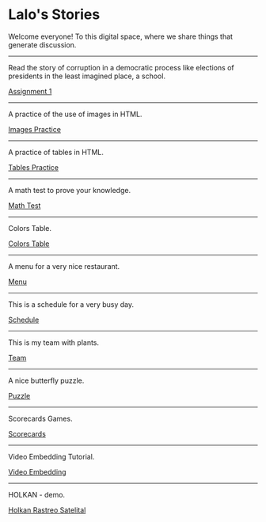 <h1>  Lalo's  Stories </h1>

<p>  Welcome everyone! To this digital space, where we share things that generate discussion.  </p>
<hr>
<p> Read the story of corruption in a democratic process like elections of presidents in the least imagined place, a school. </p>

<p><a href="BasicWebDev/assignment1.html" target="blank"> Assignment 1 </a> </p>
<hr>
<p> A practice of the use of images in HTML. </p>

<p><a href="BasicWebDev/images.html" target="blank"> Images Practice </a> </p>
<hr>
<p> A practice of tables in HTML. </p>

<p><a href="BasicWebDev/tables.html" target="blank"> Tables Practice </a> </p>
<hr>
<p> A math test to prove your knowledge. </p>

<p><a href="BasicWebDev/mathtest.html" target="blank"> Math Test </a> </p>
<hr>
<p> Colors Table. </p>

<p><a href="BasicWebDev/colors.html" target="blank"> Colors Table </a> </p>

<hr>
<p> A menu for a very nice restaurant. </p>

<p><a href="BasicWebDev/menu.html" target="blank"> Menu </a> </p>
<hr>
<p> This is a schedule for a very busy day. </p>

<p><a href="BasicWebDev/schedule.html" target="blank"> Schedule </a> </p>
<hr>
<p> This is my team with plants. </p>

<p><a href="BasicWebDev/teampage.html" target="blank"> Team </a> </p>
<hr>
<p> A nice butterfly puzzle. </p>

<p><a href="BasicWebDev/puzzle.html" target="blank"> Puzzle </a> </p>

<hr>
<p> Scorecards Games. </p>

<p><a href="BasicWebDev/scorecards.html" target="blank"> Scorecards </a> </p>

<hr>
<p> Video Embedding Tutorial. </p>

<p><a href="BasicWebDev/videoembedding.html" target="blank"> Video Embedding </a> </p>

<hr>
<p> HOLKAN - demo. </p>

<p><a href="BasicWebDev/holkan.html" target="blank"> Holkan Rastreo Satelital </a> </p>


